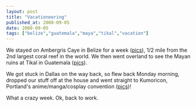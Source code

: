 ```yaml
---
layout: post
title: "Vacationeering"
published_at: 2008-09-05
date: 2008-09-05
tags: ["belize","guatemala","maya","tikal","vacation"]
---
```


We stayed on Ambergris Caye in Belize for a week ([pics](http://flickr.com/photos/autonome/sets/72157607081080301/ "Belize pics")), 1/2 mile from the 2nd largest coral reef in the world. We then went overland to see the Mayan ruins at Tikal in Guatemala ([pics](http://flickr.com/photos/autonome/sets/72157607078313286/ "Tikal pics")).

We got stuck in Dallas on the way back, so flew back Monday morning, dropped our stuff off at the house and went straight to Kumoricon, Portland's anime/manga/cosplay convention ([pics](http://flickr.com/photos/autonome/sets/72157607085145227/ "Kumoricon pictures"))!

What a crazy week. Ok, back to work.